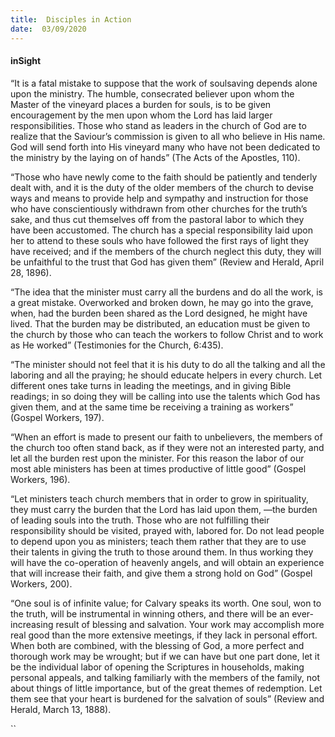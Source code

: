 ```yaml
---
title:  Disciples in Action
date:  03/09/2020
---
```


#### inSight

“It is a fatal mistake to suppose that the work of soulsaving depends alone upon the ministry. The humble, consecrated believer upon whom the Master of the vineyard places a burden for souls, is to be given encouragement by the men upon whom the Lord has laid larger responsibilities. Those who stand as leaders in the church of God are to realize that the Saviour’s commission is given to all who believe in His name. God will send forth into His vineyard many who have not been dedicated to the ministry by the laying on of hands” (The Acts of the Apostles, 110).

“Those who have newly come to the faith should be patiently and tenderly dealt with, and it is the duty of the older members of the church to devise ways and means to provide help and sympathy and instruction for those who have conscientiously withdrawn from other churches for the truth’s sake, and thus cut themselves off from the pastoral labor to which they have been accustomed. The church has a special responsibility laid upon her to attend to these souls who have followed the first rays of light they have received; and if the members of the church neglect this duty, they will be unfaithful to the trust that God has given them” (Review and Herald, April 28, 1896).

“The idea that the minister must carry all the burdens and do all the work, is a great mistake. Overworked and broken down, he may go into the grave, when, had the burden been shared as the Lord designed, he might have lived. That the burden may be distributed, an education must be given to the church by those who can teach the workers to follow Christ and to work as He worked” (Testimonies for the Church, 6:435).

“The minister should not feel that it is his duty to do all the talking and all the laboring and all the praying; he should educate helpers in every church. Let different ones take turns in leading the meetings, and in giving Bible readings; in so doing they will be calling into use the talents which God has given them, and at the same time be receiving a training as workers” (Gospel Workers, 197).

“When an effort is made to present our faith to unbelievers, the members of the church too often stand back, as if they were not an interested party, and let all the burden rest upon the minister. For this reason the labor of our most able ministers has been at times productive of little good” (Gospel Workers, 196).

“Let ministers teach church members that in order to grow in spirituality, they must carry the burden that the Lord has laid upon them, —the burden of leading souls into the truth. Those who are not fulfilling their responsibility should be visited, prayed with, labored for. Do not lead people to depend upon you as ministers; teach them rather that they are to use their talents in giving the truth to those around them. In thus working they will have the co-operation of heavenly angels, and will obtain an experience that will increase their faith, and give them a strong hold on God” (Gospel Workers, 200).

“One soul is of infinite value; for Calvary speaks its worth. One soul, won to the truth, will be instrumental in winning others, and there will be an ever-increasing result of blessing and salvation. Your work may accomplish more real good than the more extensive meetings, if they lack in personal effort. When both are combined, with the blessing of God, a more perfect and thorough work may be wrought; but if we can have but one part done, let it be the individual labor of opening the Scriptures in households, making personal appeals, and talking familiarly with the members of the family, not about things of little importance, but of the great themes of redemption. Let them see that your heart is burdened for the salvation of souls” (Review and Herald, March 13, 1888).

``
